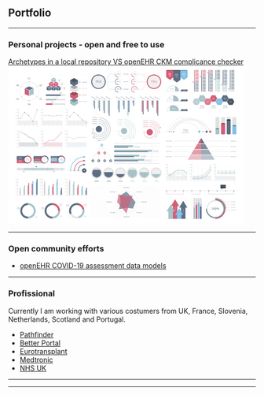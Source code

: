 ## Portfolio

---

### Personal projects - open and free to use

[Archetypes in a local repository VS openEHR CKM complicance checker](/https://mim-script-openehr.stackblitz.io/)
<img src="images/dummy_thumbnail.jpg?raw=true"/>

---

### Open community efforts

- [openEHR COVID-19 assessment data models](http://example.com/)

---

### Profissional

Currently I am working with various costumers from UK, France, Slovenia, Netherlands, Scotland and Portugal.

- [Pathfinder](http://example.com/)
- [Better Portal](http://example.com/)
- [Eurotransplant](http://example.com/)
- [Medtronic](http://example.com/)
- [NHS UK](http://example.com/)

---




---


